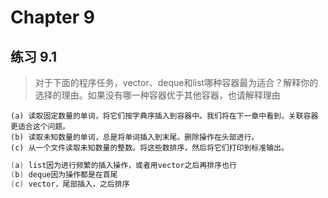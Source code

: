 # Chapter 9

## 练习 9.1
> 对于下面的程序任务，vector、deque和list哪种容器最为适合？解释你的选择的理由。如果没有哪一种容器优于其他容器，也请解释理由

```
(a) 读取固定数量的单词，将它们按字典序插入到容器中。我们将在下一章中看到，关联容器更适合这个问题。
(b) 读取未知数量的单词，总是将单词插入到末尾。删除操作在头部进行。
(c) 从一个文件读取未知数量的整数。将这些数排序，然后将它们打印到标准输出。
```

``` cpp
(a) list因为进行频繁的插入操作，或者用vector之后再排序也行
(b) deque因为操作都是在首尾
(c) vector，尾部插入，之后排序
```